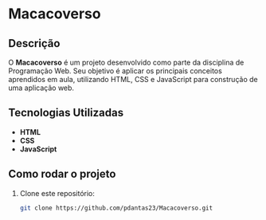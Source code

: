 # Macacoverso
## Descrição

O **Macacoverso** é um projeto desenvolvido como parte da disciplina de Programação Web. Seu objetivo é aplicar os principais conceitos aprendidos em aula, utilizando HTML, CSS e JavaScript para construção de uma aplicação web.

## Tecnologias Utilizadas

- **HTML**
- **CSS**
- **JavaScript**

## Como rodar o projeto

1. Clone este repositório:
   ```bash
   git clone https://github.com/pdantas23/Macacoverso.git
